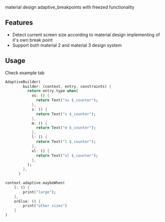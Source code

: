 material design adaptive_breakpoints with freezed functionality

## Features

- Detect current screen size according to material design implementing of it's own break point
- Support both material 2 and material 3 design system


## Usage
Check example tab
```dart
AdaptiveBuilder(
        builder: (context, entry, constraints) {
          return entry.type.when(
            xs: () {
              return Text("xs $_counter");
            },
            s: () {
              return Text("s $_counter");
            },
            m: () {
              return Text("m $_counter");
            },
            l: () {
              return Text("l $_counter");
            },
            xl: () {
              return Text("xl $_counter");
            },
          );
        },
      )
```

```dart
context.adaptive.maybeWhen(
    l: () {
        print("large");
    },
    orElse: () {
        print("other sizes")
    }
)
```